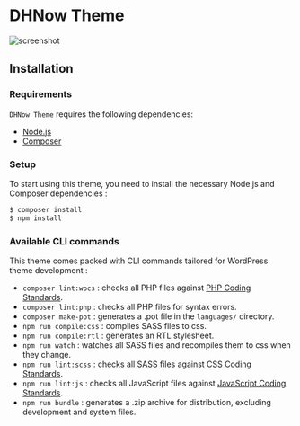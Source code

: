 DHNow Theme
===
![screenshot](https://github.com/user-attachments/assets/37a87621-7cd8-44c5-b61b-13ccff5708cd)

Installation
---------------

### Requirements

`DHNow Theme` requires the following dependencies:

- [Node.js](https://nodejs.org/)
- [Composer](https://getcomposer.org/)

### Setup

To start using this theme, you need to install the necessary Node.js and Composer dependencies :

```sh
$ composer install
$ npm install
```

### Available CLI commands

This theme comes packed with CLI commands tailored for WordPress theme development :

- `composer lint:wpcs` : checks all PHP files against [PHP Coding Standards](https://developer.wordpress.org/coding-standards/wordpress-coding-standards/php/).
- `composer lint:php` : checks all PHP files for syntax errors.
- `composer make-pot` : generates a .pot file in the `languages/` directory.
- `npm run compile:css` : compiles SASS files to css.
- `npm run compile:rtl` : generates an RTL stylesheet.
- `npm run watch` : watches all SASS files and recompiles them to css when they change.
- `npm run lint:scss` : checks all SASS files against [CSS Coding Standards](https://developer.wordpress.org/coding-standards/wordpress-coding-standards/css/).
- `npm run lint:js` : checks all JavaScript files against [JavaScript Coding Standards](https://developer.wordpress.org/coding-standards/wordpress-coding-standards/javascript/).
- `npm run bundle` : generates a .zip archive for distribution, excluding development and system files.
